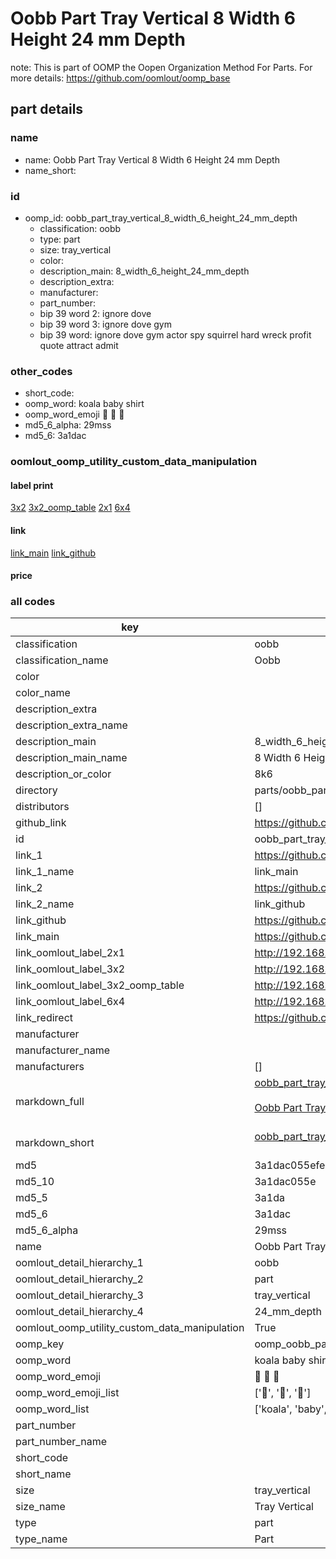 # Oobb Part Tray Vertical 8 Width 6 Height 24 mm Depth  

note: This is part of OOMP the Oopen Organization Method For Parts. For more details: https://github.com/oomlout/oomp_base

##  part details
  







### name
* name: Oobb Part Tray Vertical 8 Width 6 Height 24 mm Depth
* name_short: 
### id
* oomp_id: oobb_part_tray_vertical_8_width_6_height_24_mm_depth
  * classification: oobb
  * type: part
  * size: tray_vertical
  * color: 
  * description_main: 8_width_6_height_24_mm_depth
  * description_extra: 
  * manufacturer: 
  * part_number: 
  * bip 39 word 2: ignore dove
  * bip 39 word 3: ignore dove gym
  * bip 39 word: ignore dove gym actor spy squirrel hard wreck profit quote attract admit

### other_codes
* short_code: 
* oomp_word: koala baby shirt
* oomp_word_emoji :koala: :baby: :shirt:
* md5_6_alpha: 29mss
* md5_6: 3a1dac






### oomlout_oomp_utility_custom_data_manipulation
#### label print
[3x2](http://192.168.1.245:1112/?label=oomp%2029mss)
[3x2_oomp_table](http://192.168.1.108:1112/?label=oomp%2029mss)
[2x1](http://192.168.1.242:1112/?label=oomp%2029mss)
[6x4](http://192.168.1.55:1112/?label=oomp%2029mss)    

#### link

[link_main](https://github.com/oomlout/oomlout_oomp_version_1_messy/tree/main/parts/oobb_part_tray_vertical_8_width_6_height_24_mm_depth) [link_github](https://github.com/oomlout/oomlout_oomp_version_1_messy/tree/main/parts/oobb_part_tray_vertical_8_width_6_height_24_mm_depth)                             

#### price







### all codes 
| key | value |  
| --- | --- |  
| classification | oobb |  
| classification_name | Oobb |  
| color |  |  
| color_name |  |  
| description_extra |  |  
| description_extra_name |  |  
| description_main | 8_width_6_height_24_mm_depth |  
| description_main_name | 8 Width 6 Height 24 mm Depth |  
| description_or_color | 8k6 |  
| directory | parts/oobb_part_tray_vertical_8_width_6_height_24_mm_depth |  
| distributors | [] |  
| github_link | https://github.com/oomlout/oomlout_oomp_part_src/tree/main/parts/oobb_part_tray_vertical_8_width_6_height_24_mm_depth |  
| id | oobb_part_tray_vertical_8_width_6_height_24_mm_depth |  
| link_1 | https://github.com/oomlout/oomlout_oomp_version_1_messy/tree/main/parts/oobb_part_tray_vertical_8_width_6_height_24_mm_depth |  
| link_1_name | link_main |  
| link_2 | https://github.com/oomlout/oomlout_oomp_version_1_messy/tree/main/parts/oobb_part_tray_vertical_8_width_6_height_24_mm_depth |  
| link_2_name | link_github |  
| link_github | https://github.com/oomlout/oomlout_oomp_version_1_messy/tree/main/parts/oobb_part_tray_vertical_8_width_6_height_24_mm_depth |  
| link_main | https://github.com/oomlout/oomlout_oomp_version_1_messy/tree/main/parts/oobb_part_tray_vertical_8_width_6_height_24_mm_depth |  
| link_oomlout_label_2x1 | http://192.168.1.242:1112/?label=oomp%2029mss |  
| link_oomlout_label_3x2 | http://192.168.1.245:1112/?label=oomp%2029mss |  
| link_oomlout_label_3x2_oomp_table | http://192.168.1.108:1112/?label=oomp%2029mss |  
| link_oomlout_label_6x4 | http://192.168.1.55:1112/?label=oomp%2029mss |  
| link_redirect | https://github.com/oomlout/oomlout_oomp_version_1_messy/tree/main/parts/oobb_part_tray_vertical_8_width_6_height_24_mm_depth |  
| manufacturer |  |  
| manufacturer_name |  |  
| manufacturers | [] |  
| markdown_full | [oobb_part_tray_vertical_8_width_6_height_24_mm_depth](none)<br>[](none)<br>[Oobb Part Tray Vertical 8 Width 6 Height 24 Mm Depth](none)<br><br> |  
| markdown_short | [oobb_part_tray_vertical_8_width_6_height_24_mm_depth](none)<br><br> |  
| md5 | 3a1dac055efe2d274ee9a02ad0107386 |  
| md5_10 | 3a1dac055e |  
| md5_5 | 3a1da |  
| md5_6 | 3a1dac |  
| md5_6_alpha | 29mss |  
| name | Oobb Part Tray Vertical 8 Width 6 Height 24 mm Depth |  
| oomlout_detail_hierarchy_1 | oobb |  
| oomlout_detail_hierarchy_2 | part |  
| oomlout_detail_hierarchy_3 | tray_vertical |  
| oomlout_detail_hierarchy_4 | 24_mm_depth |  
| oomlout_oomp_utility_custom_data_manipulation | True |  
| oomp_key | oomp_oobb_part_tray_vertical_8_width_6_height_24_mm_depth |  
| oomp_word | koala baby shirt |  
| oomp_word_emoji | :koala: :baby: :shirt: |  
| oomp_word_emoji_list | [':koala:', ':baby:', ':shirt:'] |  
| oomp_word_list | ['koala', 'baby', 'shirt'] |  
| part_number |  |  
| part_number_name |  |  
| short_code |  |  
| short_name |  |  
| size | tray_vertical |  
| size_name | Tray Vertical |  
| type | part |  
| type_name | Part |  
